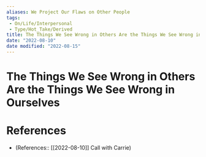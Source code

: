 ```yaml
---
aliases: We Project Our Flaws on Other People
tags:
 - On/Life/Interpersonal
 - Type/Hot_Take/Derived
title: The Things We See Wrong in Others Are the Things We See Wrong in Ourselves
date: "2022-08-10"
date modified: "2022-08-15"
---
```


# The Things We See Wrong in Others Are the Things We See Wrong in Ourselves

# References
- (References:: [[2022-08-10]] Call with Carrie)
